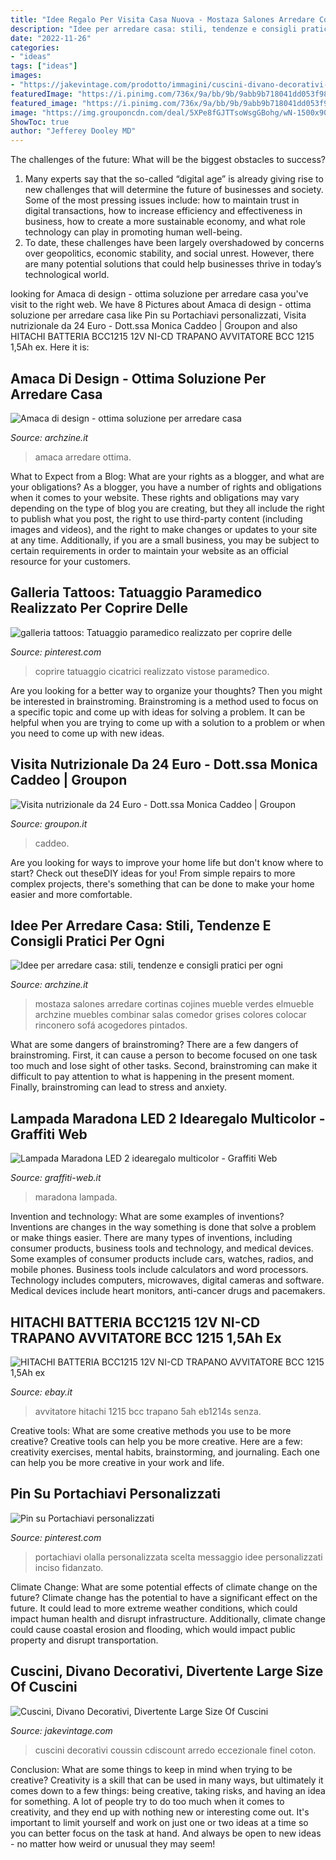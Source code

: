 ```yaml
---
title: "Idee Regalo Per Visita Casa Nuova - Mostaza Salones Arredare Cortinas Cojines Mueble Verdes Elmueble Archzine Muebles Combinar Salas Comedor Grises Colores Colocar Rinconero Sofá Acogedores Pintados"
description: "Idee per arredare casa: stili, tendenze e consigli pratici per ogni"
date: "2022-11-26"
categories:
- "ideas"
tags: ["ideas"]
images:
- "https://jakevintage.com/prodotto/immagini/cuscini-divano-decorativi-topfinel-federe-cuscini-coperture-comode-lino-divano-decorativi-letto-poliestere-2-pezzi-45x45-cm-bianco-casame-14-74224.jpg"
featuredImage: "https://i.pinimg.com/736x/9a/bb/9b/9abb9b718041dd053f981019ed36fc53.jpg"
featured_image: "https://i.pinimg.com/736x/9a/bb/9b/9abb9b718041dd053f981019ed36fc53.jpg"
image: "https://img.grouponcdn.com/deal/5XPe8fGJTTsoWsgGBohg/wN-1500x900/v1/t440x300.jpg"
ShowToc: true
author: "Jefferey Dooley MD"
---
```



The challenges of the future: What will be the biggest obstacles to success?
1. Many experts say that the so-called “digital age” is already giving rise to new challenges that will determine the future of businesses and society. Some of the most pressing issues include: how to maintain trust in digital transactions, how to increase efficiency and effectiveness in business, how to create a more sustainable economy, and what role technology can play in promoting human well-being.
2. To date, these challenges have been largely overshadowed by concerns over geopolitics, economic stability, and social unrest. However, there are many potential solutions that could help businesses thrive in today’s technological world.

	

		
looking for Amaca di design - ottima soluzione per arredare casa you've visit to the right web. We have 8 Pictures about Amaca di design - ottima soluzione per arredare casa like Pin su Portachiavi personalizzati, Visita nutrizionale da 24 Euro - Dott.ssa Monica Caddeo | Groupon and also HITACHI BATTERIA BCC1215 12V NI-CD TRAPANO AVVITATORE BCC 1215 1,5Ah ex. Here it is:
		
    
## Amaca Di Design - Ottima Soluzione Per Arredare Casa

<img loading=lazy src="https://archzine.it/wp-content/uploads/2016/12/amaca-elegante-casa-moderna-stile.jpg" onerror="this.onerror=null;this.src='https://tse1.mm.bing.net/th?id=OIP.luZrc0Kde1WXCEq49cglWQHaE7&amp;pid=15.1';" alt="Amaca di design - ottima soluzione per arredare casa">

_Source: archzine.it_

>amaca arredare ottima. 

	

What to Expect from a Blog: What are your rights as a blogger, and what are your obligations?
As a blogger, you have a number of rights and obligations when it comes to your website. These rights and obligations may vary depending on the type of blog you are creating, but they all include the right to publish what you post, the right to use third-party content (including images and videos), and the right to make changes or updates to your site at any time. Additionally, if you are a small business, you may be subject to certain requirements in order to maintain your website as an official resource for your customers.

    
## Galleria Tattoos: Tatuaggio Paramedico Realizzato Per Coprire Delle

<img loading=lazy src="https://i.pinimg.com/474x/78/ca/22/78ca2245f66c90054acfce138d3a8845--tatoo.jpg" onerror="this.onerror=null;this.src='https://tse2.mm.bing.net/th?id=OIP.ilaa72kMNrkb5fuRk3SFIQAAAA&amp;pid=15.1';" alt="galleria tattoos: Tatuaggio paramedico realizzato per coprire delle">

_Source: pinterest.com_

>coprire tatuaggio cicatrici realizzato vistose paramedico. 

	

Are you looking for a better way to organize your thoughts? Then you might be interested in brainstroming. Brainstroming is a method used to focus on a specific topic and come up with ideas for solving a problem. It can be helpful when you are trying to come up with a solution to a problem or when you need to come up with new ideas.

    
## Visita Nutrizionale Da 24 Euro - Dott.ssa Monica Caddeo | Groupon

<img loading=lazy src="https://img.grouponcdn.com/deal/5XPe8fGJTTsoWsgGBohg/wN-1500x900/v1/t440x300.jpg" onerror="this.onerror=null;this.src='https://tse3.mm.bing.net/th?id=OIP.X7rxSxAju7QEtmF00IA0zAAAAA&amp;pid=15.1';" alt="Visita nutrizionale da 24 Euro - Dott.ssa Monica Caddeo | Groupon">

_Source: groupon.it_

>caddeo. 

	

Are you looking for ways to improve your home life but don't know where to start? Check out theseDIY ideas for you! From simple repairs to more complex projects, there's something that can be done to make your home easier and more comfortable.

    
## Idee Per Arredare Casa: Stili, Tendenze E Consigli Pratici Per Ogni

<img loading=lazy src="https://archzine.it/wp-content/uploads/2017/02/idee-per-arredare-casa-soggiorno-stile-contemporaneo.jpg" onerror="this.onerror=null;this.src='https://tse3.mm.bing.net/th?id=OIP._DTGodWf1k--1OEoJ4S9fgHaFA&amp;pid=15.1';" alt="Idee per arredare casa: stili, tendenze e consigli pratici per ogni">

_Source: archzine.it_

>mostaza salones arredare cortinas cojines mueble verdes elmueble archzine muebles combinar salas comedor grises colores colocar rinconero sofá acogedores pintados. 

	

What are some dangers of brainstroming?
There are a few dangers of brainstroming. First, it can cause a person to become focused on one task too much and lose sight of other tasks. Second, brainstroming can make it difficult to pay attention to what is happening in the present moment. Finally, brainstroming can lead to stress and anxiety.

    
## Lampada Maradona LED 2 Idearegalo Multicolor - Graffiti Web

<img loading=lazy src="https://www.graffiti-web.it/wp-content/uploads/2020/12/WhatsApp-Image-2020-12-27-at-11.02.20-1.jpeg" onerror="this.onerror=null;this.src='https://tse1.mm.bing.net/th?id=OIP.zkPwFI1ziw8DNMBu0N4ADAHaJ4&amp;pid=15.1';" alt="Lampada Maradona LED 2 idearegalo multicolor - Graffiti Web">

_Source: graffiti-web.it_

>maradona lampada. 

	

Invention and technology: What are some examples of inventions?
Inventions are changes in the way something is done that solve a problem or make things easier. There are many types of inventions, including consumer products, business tools and technology, and medical devices. Some examples of consumer products include cars, watches, radios, and mobile phones. Business tools include calculators and word processors. Technology includes computers, microwaves, digital cameras and software. Medical devices include heart monitors, anti-cancer drugs and pacemakers.

    
## HITACHI BATTERIA BCC1215 12V NI-CD TRAPANO AVVITATORE BCC 1215 1,5Ah Ex

<img loading=lazy src="https://www.zanussi.tv/catalogo/contenuti/catalogo/articoli/00987264/00987264.jpg" onerror="this.onerror=null;this.src='https://tse1.mm.bing.net/th?id=OIP.APZpNNSph-ySNmtgkD5MMAHaFj&amp;pid=15.1';" alt="HITACHI BATTERIA BCC1215 12V NI-CD TRAPANO AVVITATORE BCC 1215 1,5Ah ex">

_Source: ebay.it_

>avvitatore hitachi 1215 bcc trapano 5ah eb1214s senza. 

	

Creative tools: What are some creative methods you use to be more creative?
Creative tools can help you be more creative. Here are a few: creativity exercises, mental habits, brainstorming, and journaling. Each one can help you be more creative in your work and life.

    
## Pin Su Portachiavi Personalizzati

<img loading=lazy src="https://i.pinimg.com/736x/9a/bb/9b/9abb9b718041dd053f981019ed36fc53.jpg" onerror="this.onerror=null;this.src='https://tse2.mm.bing.net/th?id=OIP.zDL9BG0dxeHbPyzP6UlhngHaHa&amp;pid=15.1';" alt="Pin su Portachiavi personalizzati">

_Source: pinterest.com_

>portachiavi olalla personalizzata scelta messaggio idee personalizzati inciso fidanzato. 

	

Climate Change: What are some potential effects of climate change on the future?
Climate change has the potential to have a significant effect on the future. It could lead to more extreme weather conditions, which could impact human health and disrupt infrastructure. Additionally, climate change could cause coastal erosion and flooding, which would impact public property and disrupt transportation.

    
## Cuscini, Divano Decorativi, Divertente Large Size Of Cuscini

<img loading=lazy src="https://jakevintage.com/prodotto/immagini/cuscini-divano-decorativi-topfinel-federe-cuscini-coperture-comode-lino-divano-decorativi-letto-poliestere-2-pezzi-45x45-cm-bianco-casame-14-74224.jpg" onerror="this.onerror=null;this.src='https://tse3.mm.bing.net/th?id=OIP.RyaIyNX5lDvDV50zlaXTeAHaHa&amp;pid=15.1';" alt="Cuscini, Divano Decorativi, Divertente Large Size Of Cuscini">

_Source: jakevintage.com_

>cuscini decorativi coussin cdiscount arredo eccezionale finel coton. 

	

Conclusion: What are some things to keep in mind when trying to be creative?
Creativity is a skill that can be used in many ways, but ultimately it comes down to a few things: being creative, taking risks, and having an idea for something. A lot of people try to do too much when it comes to creativity, and they end up with nothing new or interesting come out. It's important to limit yourself and work on just one or two ideas at a time so you can better focus on the task at hand. And always be open to new ideas - no matter how weird or unusual they may seem!

